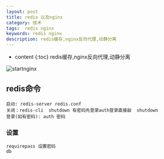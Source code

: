 ```yaml
---
layout: post
title: redis 以及nginx
category: 技术
tags:  redis nginx
keywords: redis nginx
description: redis缓存,nginx反向代理,动静分离
---
```



* content
{:toc}
redis缓存,nginx反向代理,动静分离



![startnginx](_posts/skill/startnginx.png)



## redis命令
	启动:	redis-server redis.conf
	关闭：redis-cli  shutdown 有密码先登录auth登录直接敲  shutdown
	登录(如有密码): auth 密码 
### 设置
	requirepass 设置密码
	db
	